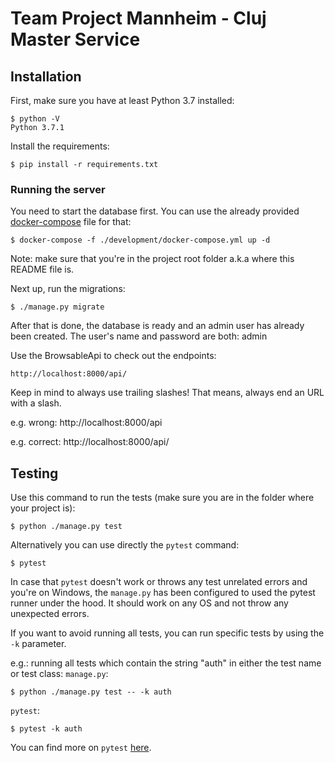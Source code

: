 # Team Project Mannheim - Cluj Master Service

## Installation
First, make sure you have at least Python 3.7 installed:
```
$ python -V
Python 3.7.1
```

Install the requirements:
```
$ pip install -r requirements.txt
```
### Running the server
You need to start the database first. You can use the already provided
[docker-compose](./development/docker-compose.yml) file for that:
```shell script
$ docker-compose -f ./development/docker-compose.yml up -d
```
Note: make sure that you're in the project root folder a.k.a where this README
file is.

Next up, run the migrations:
```shell script
$ ./manage.py migrate
```

After that is done, the database is ready and an admin user has already been created.
The user's name and password are both: admin

Use the BrowsableApi to check out the endpoints:
```
http://localhost:8000/api/
```
Keep in mind to always use trailing slashes! That means, always end an URL with a slash.

e.g. wrong: http://localhost:8000/api

e.g. correct: http://localhost:8000/api/


## Testing

Use this command to run the tests (make sure you are in the folder where your project is):
```
$ python ./manage.py test
```
Alternatively you can use directly the `pytest` command:
```shell script
$ pytest
```
In case that `pytest` doesn't work or throws any test unrelated errors and you're on Windows, the `manage.py`
has been configured to used the pytest runner under the hood. It should work on any OS and not throw any 
unexpected errors.


If you want to avoid running all tests, you can run specific tests by using the `-k` parameter.

e.g.: running all tests which contain the string "auth" in either the test name or test class:
`manage.py`:
```shell script
$ python ./manage.py test -- -k auth
```

`pytest`:
```shell script
$ pytest -k auth
```

You can find more on `pytest` [here](https://docs.pytest.org/en/latest/index.html).
